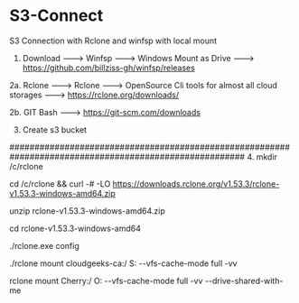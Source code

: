 # S3-Connect
S3 Connection with Rclone and winfsp with local mount

1. Download ---> Winfsp  ---> Windows Mount as Drive ---> https://github.com/billziss-gh/winfsp/releases

2a. Rclone  ---> Rclone ---> OpenSource Cli tools for almost all cloud storages ---> https://rclone.org/downloads/

2b. GIT Bash ---> https://git-scm.com/downloads

3. Create s3 bucket

#######################################################################################################
4. mkdir /c/rclone

cd /c/rclone && curl -# -LO https://downloads.rclone.org/v1.53.3/rclone-v1.53.3-windows-amd64.zip

unzip rclone-v1.53.3-windows-amd64.zip

cd rclone-v1.53.3-windows-amd64

./rclone.exe config

./rclone  mount cloudgeeks-ca:/ S: --vfs-cache-mode full -vv


rclone  mount Cherry:/ O: --vfs-cache-mode full -vv --drive-shared-with-me
